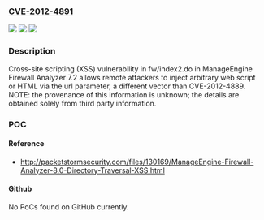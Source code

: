 ### [CVE-2012-4891](https://cve.mitre.org/cgi-bin/cvename.cgi?name=CVE-2012-4891)
![](https://img.shields.io/static/v1?label=Product&message=n%2Fa&color=blue)
![](https://img.shields.io/static/v1?label=Version&message=n%2Fa&color=blue)
![](https://img.shields.io/static/v1?label=Vulnerability&message=n%2Fa&color=brighgreen)

### Description

Cross-site scripting (XSS) vulnerability in fw/index2.do in ManageEngine Firewall Analyzer 7.2 allows remote attackers to inject arbitrary web script or HTML via the url parameter, a different vector than CVE-2012-4889.  NOTE: the provenance of this information is unknown; the details are obtained solely from third party information.

### POC

#### Reference
- http://packetstormsecurity.com/files/130169/ManageEngine-Firewall-Analyzer-8.0-Directory-Traversal-XSS.html

#### Github
No PoCs found on GitHub currently.

